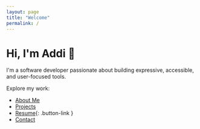 ```yaml
---
layout: page
title: "Welcome"
permalink: /
---
```


# Hi, I'm Addi 👋

I'm a software developer passionate about building expressive, accessible, and user-focused tools.

Explore my work:

- [About Me](/about/)
- [Projects](/projects/)
- [Resume](/resume.pdf){: .button-link }
- [Contact](/contact/)

